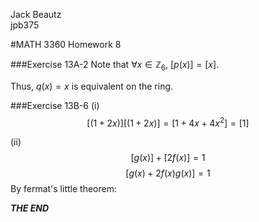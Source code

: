 <html font color = white>

Jack Beautz  
jpb375  

#MATH 3360 Homework 8

###Exercise 13A-2
Note that $\forall x\in \mathbb{Z}_6$, $[p(x)]=[x]$.  

Thus, $q(x) = x$ is equivalent on the ring.  

###Exercise 13B-6
(i)
$$[(1 + 2x)][(1 + 2x)] = [1 + 4x + 4x^2] = [1]$$

(ii)  
$$[g(x)] + [2f(x)] = 1$$
$$[g(x) + 2f(x)g(x)] = 1$$
By fermat's little theorem:





***THE END***
